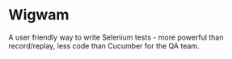 # Wigwam
A user friendly way to write Selenium tests - more powerful than record/replay, less code than Cucumber for the QA team.
